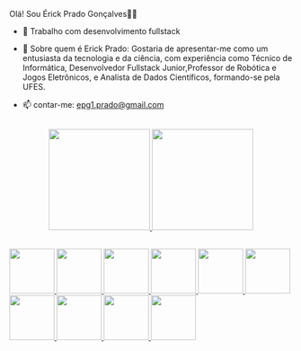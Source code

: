  Olá! Sou Érick Prado Gonçalves👋🤠


- 🔭 Trabalho com desenvolvimento fullstack

- 💬 Sobre  quem é Erick Prado:
  Gostaria de apresentar-me como um entusiasta da tecnologia e da ciência, com experiência como Técnico de Informática, Desenvolvedor Fullstack Junior,Professor de Robótica e Jogos Eletrônicos, e Analista de Dados Científicos, formando-se pela UFES.

- 📫 contar-me:
  epg1.prado@gmail.com
  
  ##
  
<div align = "center">
  <a href="https://github.com/ErickPrado101">
  <img height="180em" src="https://github-readme-stats.vercel.app/api?username=ErickPrado101&show_icons=&theme=dark&include_all_commits=true&count_private=true"/>
  <img height="180em" src="https://github-readme-stats.vercel.app/api/top-langs/?username=ErickPrado101&layout=compact&langs_count=7&theme=dark"/>
   
</div> 
 
 ##
 <img aligin ="center" height="80" widht="80" src="https://cdn.jsdelivr.net/gh/devicons/devicon/icons/python/python-original-wordmark.svg" /> <img aligin ="center" height="80" widht="80" src="https://cdn.jsdelivr.net/gh/devicons/devicon/icons/java/java-original-wordmark.svg" /> <img aligin ="center" height="80" widht="80" src="https://cdn.jsdelivr.net/gh/devicons/devicon/icons/lua/lua-plain-wordmark.svg" /> <img aligin ="center" height="80" widht="80" src="https://cdn.jsdelivr.net/gh/devicons/devicon/icons/cplusplus/cplusplus-original.svg" /> <img aligin ="center" height="80" widht="80" src="https://cdn.jsdelivr.net/gh/devicons/devicon/icons/html5/html5-original-wordmark.svg" /> <img aligin ="center" height="80" widht="80" src="https://cdn.jsdelivr.net/gh/devicons/devicon/icons/css3/css3-original-wordmark.svg"> <img  aligin ="center" height="80" widht="80"  src="https://cdn.jsdelivr.net/gh/devicons/devicon/icons/javascript/javascript-original.svg" /> <img aligin ="center" height="80" widht="80"  src="https://cdn.jsdelivr.net/gh/devicons/devicon/icons/mysql/mysql-original-wordmark.svg" /> <img aligin ="center" height="80" widht="80" src="https://cdn.jsdelivr.net/gh/devicons/devicon/icons/arduino/arduino-original-wordmark.svg" /> <img aligin ="center" height="80" widht="80" src="https://cdn.jsdelivr.net/gh/devicons/devicon/icons/raspberrypi/raspberrypi-original-wordmark.svg" />
          
          
          
          
 

